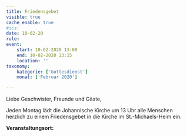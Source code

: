 ```yaml
---
title: Friedensgebet
visible: true
cache_enable: true
#ics: 
date: 10-02-20
rule: 
event:
	start: 10-02-2020 13:00
	end: 10-02-2020 13:15
	location: ''
taxonomy:
	kategorie: ['Gottesdienst']
	monat: ['Februar 2020']

---
```

Liebe Geschwister, Freunde und Gäste,

Jeden Montag lädt die Johannische Kirche um 13 Uhr alle Menschen herzlich zu einem Friedensgebet in die Kirche im St.-Michaels-Heim ein.



**Veranstaltungsort:** 

